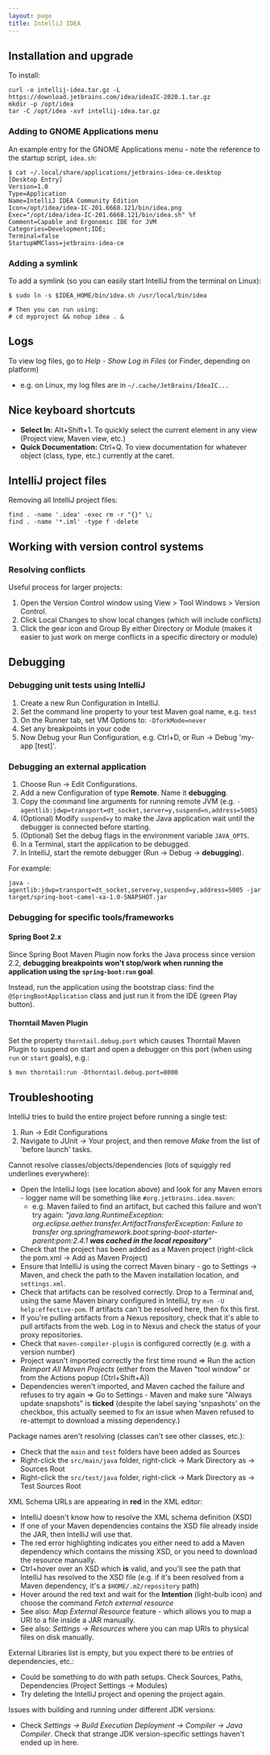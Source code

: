 ```yaml
---
layout: page
title: IntelliJ IDEA
---
```


## Installation and upgrade

To install:

```
curl -o intellij-idea.tar.gz -L https://download.jetbrains.com/idea/ideaIC-2020.1.tar.gz
mkdir -p /opt/idea
tar -C /opt/idea -xvf intellij-idea.tar.gz
```

### Adding to GNOME Applications menu

An example entry for the GNOME Applications menu - note the reference to the startup script, `idea.sh`:

```
$ cat ~/.local/share/applications/jetbrains-idea-ce.desktop
[Desktop Entry]
Version=1.0
Type=Application
Name=IntelliJ IDEA Community Edition
Icon=/opt/idea/idea-IC-201.6668.121/bin/idea.png
Exec="/opt/idea/idea-IC-201.6668.121/bin/idea.sh" %f
Comment=Capable and Ergonomic IDE for JVM
Categories=Development;IDE;
Terminal=false
StartupWMClass=jetbrains-idea-ce
```

### Adding a symlink

To add a symlink (so you can easily start IntelliJ from the terminal on Linux):

```
$ sudo ln -s $IDEA_HOME/bin/idea.sh /usr/local/bin/idea

# Then you can run using:
# cd myproject && nohup idea . &
```

## Logs

To view log files, go to _Help - Show Log in Files_ (or Finder, depending on platform)

- e.g. on Linux, my log files are in `~/.cache/JetBrains/IdeaIC...`

## Nice keyboard shortcuts

- **Select In:** Alt+Shift+1\. To quickly select the current element in any view (Project view, Maven view, etc.)
- **Quick Documentation:** Ctrl+Q. To view documentation for whatever object (class, type, etc.) currently at the caret.

## IntelliJ project files

Removing all IntelliJ project files:

```
find . -name '.idea' -exec rm -r "{}" \;
find . -name '*.iml' -type f -delete
```

## Working with version control systems

### Resolving conflicts

Useful process for larger projects:

1. Open the Version Control window using View > Tool Windows > Version Control.
2. Click Local Changes to show local changes (which will include conflicts)
3. Click the gear icon and Group By either Directory or Module (makes it easier to just work on merge conflicts in a specific directory or module)

## Debugging

### Debugging unit tests using IntelliJ

1. Create a new Run Configuration in IntelliJ.
2. Set the command line property to your test Maven goal name, e.g. `test`
3. On the Runner tab, set VM Options to: `-DforkMode=never`
4. Set any breakpoints in your code
5. Now Debug your Run Configuration, e.g. Ctrl+D, or Run → Debug 'my-app [test]'.

### Debugging an external application

1. Choose Run → Edit Configurations.
2. Add a new Configuration of type **Remote**. Name it **debugging**.
3. Copy the command line arguments for running remote JVM (e.g. `-agentlib:jdwp=transport=dt_socket,server=y,suspend=n,address=5005`)
4. (Optional) Modify `suspend=y` to make the Java application wait until the debugger is connected before starting.
5. (Optional) Set the debug flags in the environment variable `JAVA_OPTS`.
6. In a Terminal, start the application to be debugged.
7. In IntelliJ, start the remote debugger (Run → Debug → **debugging**).

For example:

```
java -agentlib:jdwp=transport=dt_socket,server=y,suspend=y,address=5005 -jar target/spring-boot-camel-xa-1.0-SNAPSHOT.jar
```

### Debugging for specific tools/frameworks

#### Spring Boot 2.x

Since Spring Boot Maven Plugin now forks the Java process since version 2.2, **debugging breakpoints won't stop/work when running the application using the `spring-boot:run` goal**.

Instead, run the application using the bootstrap class: find the `@SpringBootApplication` class and just run it from the IDE (green Play button).

#### Thorntail Maven Plugin

Set the property `thorntail.debug.port` which causes Thorntail Maven Plugin to suspend on start and open a debugger on this port (when using `run` or `start` goals), e.g.:

```
$ mvn thorntail:run -Dthorntail.debug.port=8000
```

## Troubleshooting

IntelliJ tries to build the entire project before running a single test:

1. Run → Edit Configurations
2. Navigate to JUnit → Your project, and then remove _Make_ from the list of 'before launch' tasks.

Cannot resolve classes/objects/dependencies (lots of squiggly red underlines everywhere):

- Open the IntelliJ logs (see location above) and look for any Maven errors - logger name will be something like `#org.jetbrains.idea.maven`:
  - e.g. Maven failed to find an artifact, but cached this failure and won't try again: _"java.lang.RuntimeException: org.eclipse.aether.transfer.ArtifactTransferException: Failure to transfer org.springframework.boot:spring-boot-starter-parent:pom:2.4.1 **was cached in the local repository**"_
- Check that the project has been added as a Maven project (right-click the pom.xml → Add as Maven Project)
- Ensure that IntelliJ is using the correct Maven binary - go to Settings → Maven, and check the path to the Maven installation location, and `settings.xml`.
- Check that artifacts can be resolved correctly. Drop to a Terminal and, using the same Maven binary configured in IntelliJ, try `mvn -U help:effective-pom`. If artifacts can't be resolved here, then fix this first.
- If you're pulling artifacts from a Nexus repository, check that it's able to pull artifacts from the web. Log in to Nexus and check the status of your proxy repositories.
- Check that `maven-compiler-plugin` is configured correctly (e.g. with a version number)
- Project wasn't imported correctly the first time round => Run the action _Reimport All Maven Projects_ (either from the Maven "tool window" or from the Actions popup (Ctrl+Shift+A))
- Dependencies weren't imported, and Maven cached the failure and refuses to try again => Go to Settings - Maven and make sure "Always update snapshots" is **ticked** (despite the label saying 'snpashots' on the checkbox, this actually seemed to fix an issue when Maven refused to re-attempt to download a missing dependency.)

Package names aren't resolving (classes can't see other classes, etc.):

- Check that the `main` and `test` folders have been added as Sources
- Right-click the `src/main/java` folder, right-click → Mark Directory as → Sources Root
- Right-click the `src/test/java` folder, right-click → Mark Directory as → Test Sources Root

XML Schema URLs are appearing in **red** in the XML editor:

- IntelliJ doesn't know how to resolve the XML schema definition (XSD)
- If one of your Maven dependencies contains the XSD file already inside the JAR, then IntelliJ will use that.
- The red error highlighting indicates you either need to add a Maven dependency which contains the missing XSD, or you need to download the resource manually.
- Ctrl+hover over an XSD which **is** valid, and you'll see the path that IntelliJ has resolved to the XSD file (e.g. if it's been resolved from a Maven dependency, it's a `$HOME/.m2/repository` path)
- Hover around the red text and wait for the **Intention** (light-bulb icon) and choose the command _Fetch external resource_
- See also: _Map External Resource_ feature - which allows you to map a URI to a file inside a JAR manually.
- See also: _Settings -> Resources_ where you can map URIs to physical files on disk manually.

External Libraries list is empty, but you expect there to be entries of dependencies, etc.:

- Could be something to do with path setups. Check Sources, Paths, Dependencies (Project Settings &rarr; Modules)
- Try deleting the IntelliJ project and opening the project again.

Issues with building and running under different JDK versions:

- Check _Settings &rarr; Build Execution Deployment &rarr; Compiler &rarr; Java Compiler_. Check that strange JDK version-specific settings haven't ended up in here.
